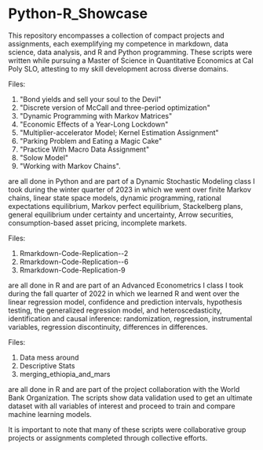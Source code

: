 # Python-R_Showcase
This repository encompasses a collection of compact projects and assignments, each exemplifying my competence in markdown, data science, data analysis, and R and Python programming. These scripts were written while pursuing a Master of Science in Quantitative Economics at Cal Poly SLO, attesting to my skill development across diverse domains.


Files: 
  1) "Bond yields and sell your soul to the Devil"
  2) "Discrete version of McCall and three-period optimization"
  3) "Dynamic Programming with Markov Matrices"
  4) "Economic Effects of a Year-Long Lockdown"
  5) "Multiplier-accelerator Model; Kernel Estimation Assignment"
  6) "Parking Problem and Eating a Magic Cake"
  7) "Practice With Macro Data Assignment"
  8) "Solow Model"
  9) "Working with Markov Chains". 

are all done in Python and are part of a Dynamic Stochastic Modeling class I took during the winter quarter of 2023 in which we went over finite Markov chains, linear state space models, dynamic programming, rational expectations equilibrium, Markov perfect equilibrium, Stackelberg plans, general equilibrium under certainty and uncertainty, Arrow securities, consumption-based asset pricing, incomplete markets.

Files:
1) Rmarkdown-Code-Replication--2
2) Rmarkdown-Code-Replication--6
3) Rmarkdown-Code-Replication-9

are all done in R and are part of an Advanced Econometrics I class I took during the fall quarter of 2022 in which we learned R and went over the linear regression model, confidence and prediction intervals, hypothesis testing, the generalized regression model, and heteroscedasticity, identification and causal inference: randomization, regression, instrumental variables, regression discontinuity, differences in differences.


Files:
1) Data mess around
2) Descriptive Stats
3) merging_ethiopia_and_mars

are all done in R and are part of the project collaboration with the World Bank Organization. The scripts show data validation used to get an ultimate dataset with all variables of interest and proceed to train and compare machine learning models. 

It is important to note that many of these scripts were collaborative group projects or assignments completed through collective efforts.

